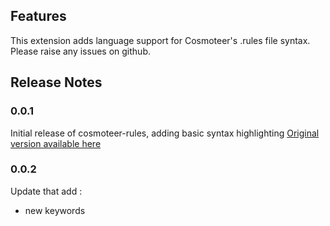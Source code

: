 ## Features

This extension adds language support for Cosmoteer's .rules file syntax.  Please raise any issues on github.

## Release Notes

### 0.0.1

Initial release of cosmoteer-rules, adding basic syntax highlighting
[Original version available here](https://github.com/SaViGnAnO/cosmoteer-rules)

### 0.0.2

Update that add :
 - new keywords